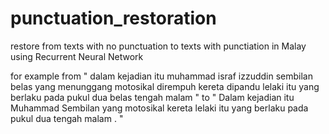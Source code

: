 # punctuation_restoration
restore from texts with no punctuation to texts with punctiation in Malay using Recurrent Neural Network

for example from " dalam kejadian itu muhammad israf izzuddin sembilan belas yang menunggang motosikal dirempuh kereta dipandu lelaki itu yang berlaku pada pukul dua belas tengah malam "
to " Dalam kejadian itu Muhammad Sembilan yang motosikal kereta lelaki itu yang berlaku pada pukul dua tengah malam . "
